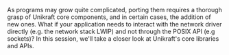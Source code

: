 As programs may grow quite complicated, porting them requires a thorough grasp of Unikraft core components, and in certain cases, the addition of new ones.
What if your application needs to interact with the network driver directly (e.g. the network stack LWIP) and not through the POSIX API (e.g sockets)?
In this session, we'll take a closer look at Unikraft's core libraries and APIs.
